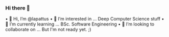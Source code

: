 ### Hi there 👋

• 👋 Hi, I’m @lapattus
• 👀 I’m interested in ... Deep Computer Science stuff
• 🌱 I’m currently learning ... BSc. Software Engineering
• 💞️ I’m looking to collaborate on ... But I'm not ready yet. ;)

